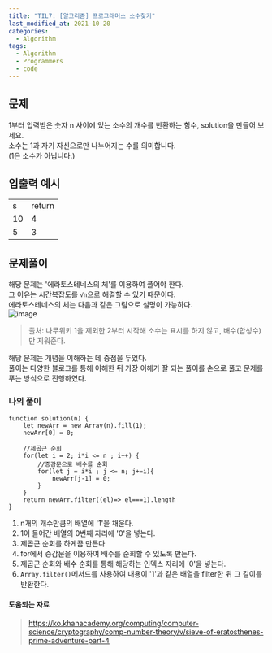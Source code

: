```yaml
---
title: "TIL7: [알고리즘] 프로그래머스 소수찾기"
last_modified_at: 2021-10-20
categories: 
  - Algorithm
tags:
  - Algorithm
  - Programmers
  - code
---
```


## 문제
1부터 입력받은 숫자 n 사이에 있는 소수의 개수를 반환하는 함수, solution을 만들어 보세요.<br/>
소수는 1과 자기 자신으로만 나누어지는 수를 의미합니다.<br/>
(1은 소수가 아닙니다.)

## 입출력 예시
<table>
  <tbody>
  	<tr>
		<td>s</td>
		<td>return</td>
	</tr>
	<tr>
		<td>10</td>
		<td>4</td>
	</tr>
	<tr>
		<td>5</td>
		<td>3</td>
	</tr>
  </tbody>
</table>


## 문제풀이 

해당 문제는 '에라토스테네스의 체'를 이용하여 풀어야 한다.<br/>
그 이유는 시간복잡도를 `√n`으로 해결할 수 있기 때문이다.<br/>
에라토스테네스의 체는 다음과 같은 그림으로 설명이 가능하다.<br/>
![image](https://user-images.githubusercontent.com/60104321/138022229-2bb560dd-a445-4a43-810a-667dfbaf7dfd.png)<br/>
>출처: 나무위키
1을 제외한 2부터 시작해 소수는 표시를 하지 않고, 배수(합성수)만 지워준다.<br/>

해당 문제는 개념을 이해하는 데 중점을 두었다.<br/>
풀이는 다양한 블로그를 통해 이해한 뒤 가장 이해가 잘 되는 풀이를 손으로 풀고 문제를 푸는 방식으로 진행하였다.<br/>


### 나의 풀이 
```
function solution(n) {
    let newArr = new Array(n).fill(1);
    newArr[0] = 0;

    //제곱근 순회 
    for(let i = 2; i*i <= n ; i++) {
        //증감문으로 배수를 순회
        for(let j = i*i ; j <= n; j+=i){
            newArr[j-1] = 0;
        }
    }
    return newArr.filter((el)=> el===1).length
}
```
1) n개의 개수만큼의 배열에 '1'을 채운다.<br/>
2) 1이 들어간 배열의 0번째 자리에 '0'을 넣는다.<br/>
3) 제곱근 순회를 하게끔 만든다 <br/>
4) for에서 증감문을 이용하여 배수를 순회할 수 있도록 만든다.<br/> 
5) 제곱근 순회와 배수 순회를 통해 해당하는 인덱스 자리에 '0'을 넣는다. <br/>
6) `Array.filter()`메서드를 사용하여 내용이 '1'과 같은 배열을 filter한 뒤 그 길이를 반환한다.

#### 도움되는 자료 
> https://ko.khanacademy.org/computing/computer-science/cryptography/comp-number-theory/v/sieve-of-eratosthenes-prime-adventure-part-4


